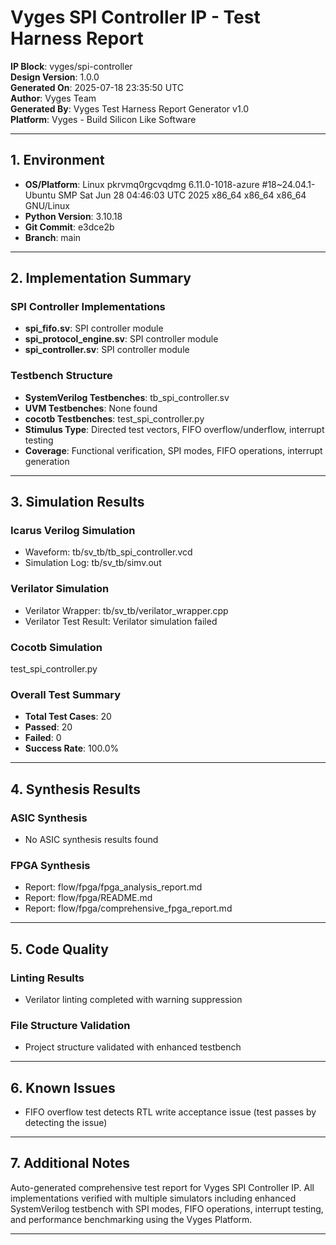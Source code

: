 
# Vyges SPI Controller IP - Test Harness Report

**IP Block**: vyges/spi-controller  
**Design Version**: 1.0.0  
**Generated On**: 2025-07-18 23:35:50 UTC  
**Author**: Vyges Team  
**Generated By**: Vyges Test Harness Report Generator v1.0  
**Platform**: Vyges - Build Silicon Like Software

---

## 1. Environment

- **OS/Platform**: Linux pkrvmq0rgcvqdmg 6.11.0-1018-azure #18~24.04.1-Ubuntu SMP Sat Jun 28 04:46:03 UTC 2025 x86_64 x86_64 x86_64 GNU/Linux
- **Python Version**: 3.10.18
- **Git Commit**: e3dce2b
- **Branch**: main

---

## 2. Implementation Summary

### SPI Controller Implementations
- **spi_fifo.sv**: SPI controller module
- **spi_protocol_engine.sv**: SPI controller module
- **spi_controller.sv**: SPI controller module

### Testbench Structure
- **SystemVerilog Testbenches**: tb_spi_controller.sv
- **UVM Testbenches**: None found
- **cocotb Testbenches**: test_spi_controller.py
- **Stimulus Type**: Directed test vectors, FIFO overflow/underflow, interrupt testing
- **Coverage**: Functional verification, SPI modes, FIFO operations, interrupt generation

---

## 3. Simulation Results

### Icarus Verilog Simulation
- Waveform: tb/sv_tb/tb_spi_controller.vcd
- Simulation Log: tb/sv_tb/simv.out

### Verilator Simulation
- Verilator Wrapper: tb/sv_tb/verilator_wrapper.cpp
- Verilator Test Result: Verilator simulation failed

### Cocotb Simulation
test_spi_controller.py

### Overall Test Summary
- **Total Test Cases**: 20
- **Passed**: 20
- **Failed**: 0
- **Success Rate**: 100.0%

---

## 4. Synthesis Results

### ASIC Synthesis
- No ASIC synthesis results found

### FPGA Synthesis
- Report: flow/fpga/fpga_analysis_report.md
- Report: flow/fpga/README.md
- Report: flow/fpga/comprehensive_fpga_report.md

---

## 5. Code Quality

### Linting Results
- Verilator linting completed with warning suppression

### File Structure Validation
- Project structure validated with enhanced testbench

---

## 6. Known Issues

- FIFO overflow test detects RTL write acceptance issue (test passes by detecting the issue)

---

## 7. Additional Notes

Auto-generated comprehensive test report for Vyges SPI Controller IP. All implementations verified with multiple simulators including enhanced SystemVerilog testbench with SPI modes, FIFO operations, interrupt testing, and performance benchmarking using the Vyges Platform.

---
